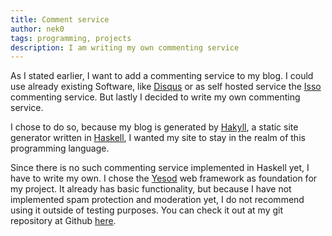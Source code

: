 ```yaml
---
title: Comment service
author: nek0
tags: programming, projects
description: I am writing my own commenting service
---
```


As I stated earlier, I want to add a commenting service to my blog. I could use already existing Software, like [Disqus](http://disqus.com/) or as self hosted service the [Isso](http://posativ.org/isso/) commenting service. But lastly I decided to write my own commenting service.

I chose to do so, because my blog is generated by [Hakyll](http://jaspervdj.be/hakyll/), a static site generator written in [Haskell](http://www.haskell.org/haskellwiki/Haskell), I wanted my site to stay in the realm of this programming language.

Since there is no such commenting service implemented in Haskell yet, I have to write my own. I chose the [Yesod](http://www.yesodweb.com/) web framework as foundation for my project. It already has basic functionality, but because I have not implemented spam protection and moderation yet, I do not recommend using it outside of testing purposes. You can check it out at my git repository at Github [here](https://github.com/nek0/yacs).
